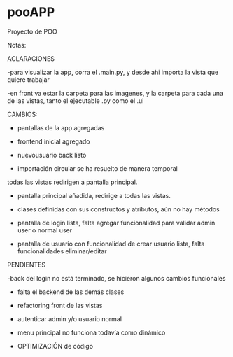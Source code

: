 # pooAPP
Proyecto de POO

Notas: 

ACLARACIONES

-para visualizar la app, corra el .main.py, y desde ahi importa la vista que quiere trabajar

-en front va estar la carpeta para las imagenes, y la carpeta para cada una de las vistas, tanto el ejecutable .py como el .ui


CAMBIOS:
- pantallas de la app agregadas

- frontend inicial agregado

- nuevousuario back listo

- importación circular se ha resuelto de manera temporal

todas las vistas redirigen a pantalla principal.

- pantalla principal añadida, redirige a todas las vistas.

- clases definidas con sus constructos y atributos, aún no hay métodos

- pantalla de login lista, falta agregar funcionalidad para validar admin user o normal user

- pantalla de usuario con funcionalidad de crear usuario lista, falta funcionalidades eliminar/editar


PENDIENTES

-back del login no está terminado, se hicieron algunos cambios funcionales

- falta el backend de las demás clases

- refactoring front de las vistas

- autenticar admin y/o usuario normal

- menu principal no funciona todavía como dinámico

- OPTIMIZACIÓN de código
